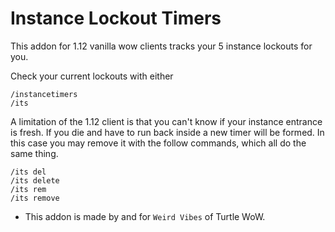 Instance Lockout Timers
===

This addon for 1.12 vanilla wow clients tracks your 5 instance lockouts for you.  

Check your current lockouts with either  
```
/instancetimers
/its
```

A limitation of the 1.12 client is that you can't know if your instance entrance is fresh. If you die and have to run back inside a new timer will be formed. In this case you may remove it with the follow commands, which all do the same thing.  
```
/its del
/its delete
/its rem
/its remove
```

* This addon is made by and for `Weird Vibes` of Turtle WoW.  